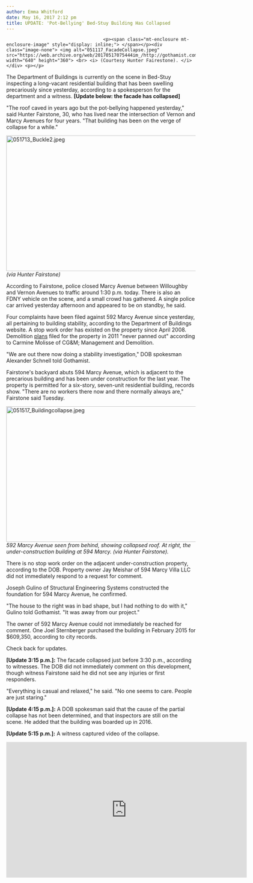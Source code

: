 ```yaml
---
author: Emma Whitford
date: May 16, 2017 2:12 pm
title: UPDATE: 'Pot-Bellying' Bed-Stuy Building Has Collapsed 
---
```


	
										<p><span class="mt-enclosure mt-enclosure-image" style="display: inline;"> </span></p><div class="image-none"> <img alt="051117_FacadeCollapse.jpeg" src="https://web.archive.org/web/20170517075444im_/http://gothamist.com/attachments/nyc_ewhitford/051117_FacadeCollapse.jpeg" width="640" height="360"> <br> <i> (Courtesy Hunter Fairestone). </i></div> <p></p>

<p>The Department of Buildings is currently on the scene in Bed-Stuy inspecting a long-vacant residential building that has been swelling precariously since yesterday, according to a spokesperson for the department and a witness. <strong>[Update below: the facade has collapsed] </strong></p>

<p>&quot;The roof caved in years ago but the pot-bellying happened yesterday,&quot; said Hunter Fairstone, 30, who has lived near the intersection of Vernon and Marcy Avenues for four years. &quot;That building has been on the verge of collapse for a while.&quot; </p>

<p><span class="mt-enclosure mt-enclosure-image" style="display: inline;"> </span></p><div class="image-none"> <img alt="051713_Buckle2.jpeg" src="https://web.archive.org/web/20170517075444im_/http://gothamist.com/attachments/nyc_ewhitford/051713_Buckle2.jpeg" width="640" height="360"> <br> <i> (via Hunter Fairstone)</i></div> <p></p>

<p>According to Fairstone, police closed Marcy Avenue between Willoughby and Vernon Avenues to traffic around 1:30 p.m. today. There is also an FDNY vehicle on the scene, and a small crowd has gathered. A single police car arrived yesterday afternoon and appeared to be on standby, he said. </p>

<p>Four complaints have been filed against 592 Marcy Avenue since yesterday, all pertaining to building stability, according to the Department of Buildings website. A stop work order has existed on the property since April 2008. Demolition <a href="https://web.archive.org/web/20170517075444/http://a810-bisweb.nyc.gov/bisweb/JobsQueryByNumberServlet?requestid=2&amp;passjobnumber=320315805&amp;passdocnumber=01#JD">plans</a> filed for the property in 2011 &quot;never panned out&quot; according to Carmine Molisse of CG&amp;M; Management and Demolition. </p>

<p>&quot;We are out there now doing a stability investigation,&quot; DOB spokesman Alexander Schnell told Gothamist. </p>

<p>Fairstone&apos;s backyard abuts 594 Marcy Avenue, which is adjacent to the precarious building and has been under construction for the last year. The property is permitted for a six-story, seven-unit residential building, records show. &quot;There are no workers there now and there normally always are,&quot; Fairstone said Tuesday. </p>

<p><span class="mt-enclosure mt-enclosure-image" style="display: inline;"> </span></p><div class="image-none"> <img alt="051517_Buildingcollapse.jpeg" src="https://web.archive.org/web/20170517075444im_/http://gothamist.com/attachments/nyc_ewhitford/051517_Buildingcollapse.jpeg" width="640" height="360"> <br> <i> 592 Marcy Avenue seen from behind, showing collapsed roof. At right, the under-construction building at 594 Marcy. (via Hunter Fairstone). </i></div> <p></p>

<p>There is no stop work order on the adjacent under-construction property, according to the DOB. Property owner Jay Meishar of 594 Marcy Villa LLC did not immediately respond to a request for comment. </p>

<p>Joseph Gulino of Structural Engineering Systems constructed the foundation for 594 Marcy Avenue, he confirmed. </p>

<p>&quot;The house to the right was in bad shape, but I had nothing to do with it,&quot; Gulino told Gothamist. &quot;It was away from our project.&quot; </p>

<p>The owner of 592 Marcy Avenue could not immediately be reached for comment. One Joel Sternberger purchased the building in February 2015 for $609,350, according to city records. </p>

<p>Check back for updates. </p>

<p><strong>[Update 3:15 p.m.]:</strong> The facade collapsed just before 3:30 p.m., according to witnesses. The DOB did not immediately comment on this development, though witness Fairstone said he did not see any injuries or first responders. </p>

<p>&quot;Everything is casual and relaxed,&quot; he said. &quot;No one seems to care. People are just staring.&quot; </p>

<p><strong>[Update 4:15 p.m.]:</strong> A DOB spokesman said that the cause of the partial collapse has not been determined, and that inspectors are still on the scene. He added that the building was boarded up in 2016. </p>

<p><strong>[Update 5:15 p.m.]:</strong> A witness captured video of the collapse. </p>

<p><iframe width="640" height="360" src="https://web.archive.org/web/20170517075444if_/https://www.youtube.com/embed/kkkGfO3gg_I?rel=0&amp;showinfo=0" frameborder="0" allowfullscreen></iframe></p>					
										
									
				